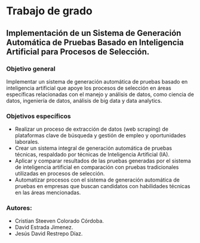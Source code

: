 # Trabajo de grado

## Implementación de un Sistema de Generación Automática de Pruebas Basado en Inteligencia Artificial para Procesos de Selección.

### Objetivo general
Implementar un sistema de generación automática de pruebas basado en inteligencia artificial que apoye los procesos de selección en áreas específicas relacionadas con el manejo y análisis de datos, como ciencia de datos, ingeniería de datos, análisis de big data y data analytics. 

### Objetivos específicos
- Realizar un proceso de extracción de datos (web scraping) de plataformas clave de búsqueda y gestión de empleo y oportunidades laborales.
- Crear un sistema integral de generación automática de pruebas técnicas, respaldado por técnicas de Inteligencia Artificial (IA).
- Aplicar y comparar resultados de las pruebas generadas por el sistema de inteligencia artificial en comparación con pruebas tradicionales utilizadas en procesos de selección.
- Automatizar procesos con el sistema de generación automática de pruebas en empresas que buscan candidatos con habilidades técnicas en las áreas mencionadas.

### Autores:
- Cristian Steeven Colorado Córdoba.
- David Estrada Jimenez.
- Jesús David Restrepo Díaz. 